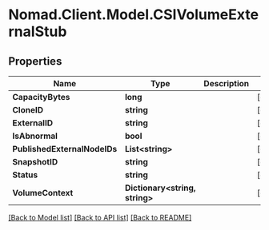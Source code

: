 # Nomad.Client.Model.CSIVolumeExternalStub

## Properties

Name | Type | Description | Notes
------------ | ------------- | ------------- | -------------
**CapacityBytes** | **long** |  | [optional] 
**CloneID** | **string** |  | [optional] 
**ExternalID** | **string** |  | [optional] 
**IsAbnormal** | **bool** |  | [optional] 
**PublishedExternalNodeIDs** | **List&lt;string&gt;** |  | [optional] 
**SnapshotID** | **string** |  | [optional] 
**Status** | **string** |  | [optional] 
**VolumeContext** | **Dictionary&lt;string, string&gt;** |  | [optional] 

[[Back to Model list]](../README.md#documentation-for-models) [[Back to API list]](../README.md#documentation-for-api-endpoints) [[Back to README]](../README.md)

